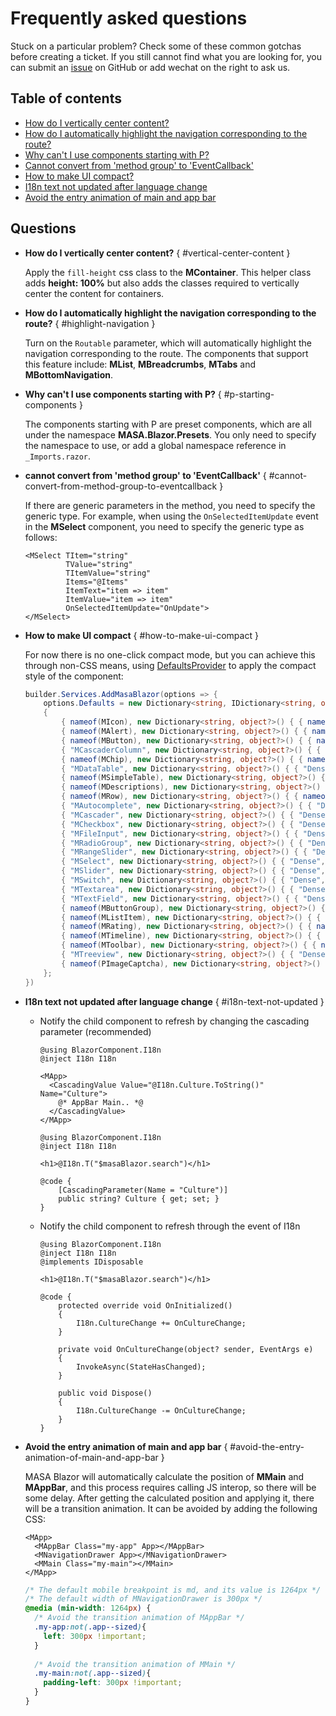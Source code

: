 # Frequently asked questions

Stuck on a particular problem? Check some of these common gotchas before creating a ticket. If you still cannot find what you are looking for, you can submit an [issue](https://github.com/masastack/MASA.Blazor/issues) on GitHub or add wechat on the right to ask us.

## Table of contents

- [How do I vertically center content?](#vertical-center-content)
- [How do I automatically highlight the navigation corresponding to the route?](#highlight-navigation)
- [Why can't I use components starting with P?](#p-starting-components)
- [Cannot convert from 'method group' to 'EventCallback'](#cannot-convert-from-method-group-to-eventcallback)
- [How to make UI compact?](#how-to-make-ui-compact)
- [I18n text not updated after language change](#i18n-text-not-updated)
- [Avoid the entry animation of main and app bar](#avoid-the-entry-animation-of-main-and-app-bar)

## Questions

- **How do I vertically center content?** { #vertical-center-content }

  Apply the `fill-height` css class to the **MContainer**. This helper class adds **height: 100%** but also adds the classes required to vertically center the content for containers.

- **How do I automatically highlight the navigation corresponding to the route?** { #highlight-navigation }

  Turn on the `Routable` parameter, which will automatically highlight the navigation corresponding to the route. The components that support this feature include: **MList**, **MBreadcrumbs**, **MTabs** and **MBottomNavigation**.

- **Why can't I use components starting with P?** { #p-starting-components }

  The components starting with P are preset components, which are all under the namespace **MASA.Blazor.Presets**. You only need to specify the namespace to use, or add a global namespace reference in `_Imports.razor`.

- **cannot convert from 'method group' to 'EventCallback'** { #cannot-convert-from-method-group-to-eventcallback }

  If there are generic parameters in the method, you need to specify the generic type. For example, when using the `OnSelectedItemUpdate` event in the **MSelect** component, you need to specify the generic type as follows:

  ``` razor l:1-3
  <MSelect TItem="string"
           TValue="string"
           TItemValue="string"
           Items="@Items"
           ItemText="item => item"
           ItemValue="item => item"
           OnSelectedItemUpdate="OnUpdate">
  </MSelect>
  ```
- **How to make UI compact** { #how-to-make-ui-compact }

  For now there is no one-click compact mode, but you can achieve this through non-CSS means, using [DefaultsProvider](https://docs.masastack.com/blazor/components/defaults-providers) to apply the compact style of the component:

  ```cs Program.cs
  builder.Services.AddMasaBlazor(options => {
      options.Defaults = new Dictionary<string, IDictionary<string, object?>?>()
      {
          { nameof(MIcon), new Dictionary<string, object?>() { { nameof(MIcon.Dense), true } } },
          { nameof(MAlert), new Dictionary<string, object?>() { { nameof(MAlert.Dense), true } } },
          { nameof(MButton), new Dictionary<string, object?>() { { nameof(MButton.Small), true } } },
          { "MCascaderColumn", new Dictionary<string, object?>() { { "Dense", true } } },
          { nameof(MChip), new Dictionary<string, object?>() { { nameof(MChip.Small), true } } },
          { "MDataTable", new Dictionary<string, object?>() { { "Dense", true } } },
          { nameof(MSimpleTable), new Dictionary<string, object?>() { { nameof(MSimpleTable.Dense), true } } },
          { nameof(MDescriptions), new Dictionary<string, object?>() { { nameof(MDescriptions.Dense), true } } },
          { nameof(MRow), new Dictionary<string, object?>() { { nameof(MRow.Dense), true } } },
          { "MAutocomplete", new Dictionary<string, object?>() { { "Dense", true } } },
          { "MCascader", new Dictionary<string, object?>() { { "Dense", true } } },
          { "MCheckbox", new Dictionary<string, object?>() { { "Dense", true } } },
          { "MFileInput", new Dictionary<string, object?>() { { "Dense", true } } },
          { "MRadioGroup", new Dictionary<string, object?>() { { "Dense", true } } },
          { "MRangeSlider", new Dictionary<string, object?>() { { "Dense", true } } },
          { "MSelect", new Dictionary<string, object?>() { { "Dense", true } } },
          { "MSlider", new Dictionary<string, object?>() { { "Dense", true } } },
          { "MSwitch", new Dictionary<string, object?>() { { "Dense", true } } },
          { "MTextarea", new Dictionary<string, object?>() { { "Dense", true } } },
          { "MTextField", new Dictionary<string, object?>() { { "Dense", true } } },
          { nameof(MButtonGroup), new Dictionary<string, object?>() { { nameof(MButtonGroup.Dense), true } } },
          { nameof(MListItem), new Dictionary<string, object?>() { { nameof(MListItem.Dense), true } } },
          { nameof(MRating), new Dictionary<string, object?>() { { nameof(MRating.Dense), true } } },
          { nameof(MTimeline), new Dictionary<string, object?>() { { nameof(MTimeline.Dense), true } } },
          { nameof(MToolbar), new Dictionary<string, object?>() { { nameof(MToolbar.Dense), true } } },
          { "MTreeview", new Dictionary<string, object?>() { { "Dense", true } } },
          { nameof(PImageCaptcha), new Dictionary<string, object?>() { { nameof(PImageCaptcha.Dense), true } } }
      };
  })
  ```

- **I18n text not updated after language change** { #i18n-text-not-updated }

  - Notify the child component to refresh by changing the cascading parameter (recommended)

    ```razor MainLayout
    @using BlazorComponent.I18n
    @inject I18n I18n

    <MApp>
      <CascadingValue Value="@I18n.Culture.ToString()" Name="Culture">
        @* AppBar Main.. *@
      </CascadingValue>
    </MApp>
    ```  

    ``` razor PageOrComponent.razor
    @using BlazorComponent.I18n
    @inject I18n I18n
    
    <h1>@I18n.T("$masaBlazor.search")</h1>
    
    @code {
        [CascadingParameter(Name = "Culture")]
        public string? Culture { get; set; }
    }
    ```

  - Notify the child component to refresh through the event of I18n

    ```razor MainLayout
    @using BlazorComponent.I18n
    @inject I18n I18n
    @implements IDisposable
    
    <h1>@I18n.T("$masaBlazor.search")</h1>
    
    @code {
        protected override void OnInitialized()
        {
            I18n.CultureChange += OnCultureChange;
        }
    
        private void OnCultureChange(object? sender, EventArgs e)
        {
            InvokeAsync(StateHasChanged);
        }
    
        public void Dispose()
        {
            I18n.CultureChange -= OnCultureChange;
        }
    }
    ```

- **Avoid the entry animation of main and app bar** { #avoid-the-entry-animation-of-main-and-app-bar }

  MASA Blazor will automatically calculate the position of **MMain** and **MAppBar**, and this process requires calling JS interop,
  so there will be some delay. After getting the calculated position and applying it, there will be a transition animation.
  It can be avoided by adding the following CSS:

  ```razor
  <MApp>
    <MAppBar Class="my-app" App></MAppBar>
    <MNavigationDrawer App></MNavigationDrawer>
    <MMain Class="my-main"></MMain>
  </MApp>
  ```

  ```css
  /* The default mobile breakpoint is md, and its value is 1264px */
  /* The default width of MNavigationDrawer is 300px */
  @media (min-width: 1264px) {
    /* Avoid the transition animation of MAppBar */
    .my-app:not(.app--sized){
      left: 300px !important;
    }
    
    /* Avoid the transition animation of MMain */
    .my-main:not(.app--sized){
      padding-left: 300px !important;
    }
  }
  ```